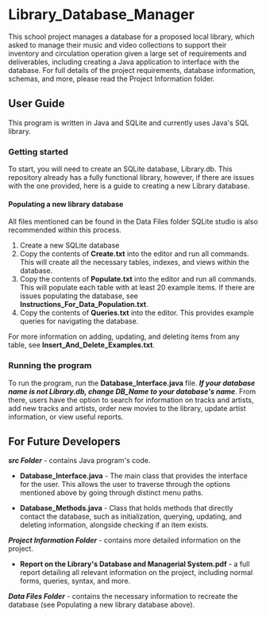 # Library_Database_Manager
This school project manages a database for a proposed local library, which asked to manage their music and video collections to support their inventory and circulation operation given a large set of requirements and deliverables, including creating a Java application to interface with the database. For full details of the project requirements, database information, schemas, and more, please read the Project Information folder.

## User Guide

This program is written in Java and SQLite and currently uses Java's SQL library.

### Getting started

To start, you will need to create an SQLite database, Library.db. This repository already has a fully functional library, however, if there are issues with the one provided, here is a guide to creating a new Library database.

#### Populating a new library database
All files mentioned can be found in the Data Files folder SQLite studio is also recommended within this process.

1. Create a new SQLite database
2. Copy the contents of **Create.txt** into the editor and run all commands. This will create all the necessary tables, indexes, and views within the database.
3. Copy the contents of **Populate.txt** into the editor and run all commands. This will populate each table with at least 20 example items. If there are issues populating the database, see **Instructions_For_Data_Population.txt**.
4. Copy the contents of **Queries.txt** into the editor. This provides example queries for navigating the database.

For more information on adding, updating, and deleting items from any table, see **Insert_And_Delete_Examples.txt**.

### Running the program
To run the program, run the **Database_Interface.java** file. ***If your database name is not Library.db, change DB_Name to your database's name***. From there, users have the option to search for information on tracks and artists, add new tracks and artists, order new movies to the library, update artist information, or view useful reports.

## For Future Developers

***src Folder*** - contains Java program's code.

- **Database_Interface.java** - The main class that provides the interface for the user. This allows the user to traverse through the options mentioned above by going through distinct menu paths. 

- **Database_Methods.java** - Class that holds methods that directly contact the database, such as initialization, querying, updating, and deleting information, alongside checking if an item exists.
    
***Project Information Folder*** - contains more detailed information on the project.

- **Report on the Library's Database and Managerial System.pdf** - a full report detailing all relevant information on the project, including normal forms, queries, syntax, and more.

***Data Files Folder*** - contains the necessary information to recreate the database (see Populating a new library database above).
